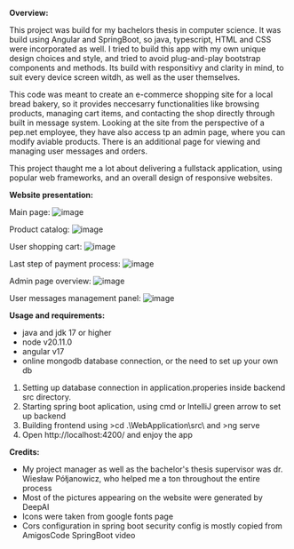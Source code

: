 **Overview:**

This project was build for my bachelors thesis in computer science. It was build using Angular and SpringBoot, so java, typescript, HTML and CSS were incorporated as well.
I tried to build this app with my own unique design choices and style, and tried to avoid plug-and-play bootstrap components and methods. Its build with responsitivy and 
clarity in mind, to suit every device screen witdh, as well as the user themselves.

This code was meant to create an e-commerce shopping site for a local bread bakery, so it provides neccesarry functionalities like browsing products, managing cart items,
and contacting the shop directly through built in message system. Looking at the site from the perspective of a pep.net employee, they have also access tp an admin page,
where you can modify aviable products. There is an additional page for viewing and managing user messages and orders. 

This project thaught me a lot about delivering a fullstack application, using popular web frameworks, and an overall design of responsive websites.  

**Website presentation:**

Main page:
![image](https://github.com/user-attachments/assets/0f555dc8-7c47-423e-8525-5371de8b4078)

Product catalog:
![image](https://github.com/user-attachments/assets/0899322e-c51f-4566-873e-4d204ccd3736)

User shopping cart:
![image](https://github.com/user-attachments/assets/1f3cf4d2-705b-4906-bbab-ef6f39e189b1)

Last step of payment process:
![image](https://github.com/user-attachments/assets/c924e24d-766f-47eb-8bb2-409078e21055)

Admin page overview:
![image](https://github.com/user-attachments/assets/72ab6da7-1368-4291-859d-b35d23961496)

User messages management panel:
![image](https://github.com/user-attachments/assets/f0729b44-3430-4adb-b466-e5d9bb2d8c43)

**Usage and requirements:**

- java and jdk 17 or higher 
- node v20.11.0
- angular v17
- online mongodb database connection, or the need to set up your own db

1. Setting up database connection in application.properies inside backend src directory.
2. Starting spring boot aplication, using cmd or IntelliJ green arrow to set up backend
3. Building frontend using >cd .\WebApplication\src\ and >ng serve
4. Open http://localhost:4200/ and enjoy the app

**Credits:**

- My project manager as well as the bachelor's thesis supervisor was dr. Wiesław Półjanowicz, who helped me a ton throughout the entire process
- Most of the pictures appearing on the website were generated by DeepAI
- Icons were taken from google fonts page
- Cors configuration in spring boot security config is mostly copied from AmigosCode SpringBoot video

